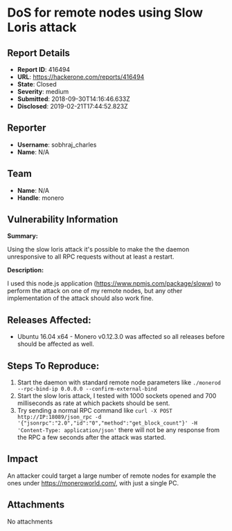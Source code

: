 # DoS for remote nodes using Slow Loris attack

## Report Details
- **Report ID**: 416494
- **URL**: https://hackerone.com/reports/416494
- **State**: Closed
- **Severity**: medium
- **Submitted**: 2018-09-30T14:16:46.633Z
- **Disclosed**: 2019-02-21T17:44:52.823Z

## Reporter
- **Username**: sobhraj_charles
- **Name**: N/A

## Team
- **Name**: N/A
- **Handle**: monero

## Vulnerability Information
**Summary:** 

Using the slow loris attack it's possible to make the the daemon unresponsive to all RPC requests without at least a restart.

**Description:** 

I used this node.js application (https://www.npmjs.com/package/sloww) to perform the attack on one of my remote nodes, but any other implementation of the attack should also work fine.

## Releases Affected:

  * Ubuntu 16.04 x64 - Monero v0.12.3.0 was affected so all releases before should be affected as well.
  
## Steps To Reproduce:

  1. Start the daemon with standard remote node parameters like `./monerod --rpc-bind-ip 0.0.0.0 --confirm-external-bind`
  2. Start the slow loris attack, I tested with 1000 sockets opened and 700 milliseconds as rate at which 
      packets should be sent.
  3. Try sending a normal RPC command like `curl -X POST http://IP:18089/json_rpc -d '{"jsonrpc":"2.0","id":"0","method":"get_block_count"}' -H 'Content-Type: application/json'` there will not be any response from the RPC a few seconds after the attack was started.

## Impact

An attacker could target a large number of remote nodes for example the ones under https://moneroworld.com/, with just a single PC.

## Attachments
No attachments
